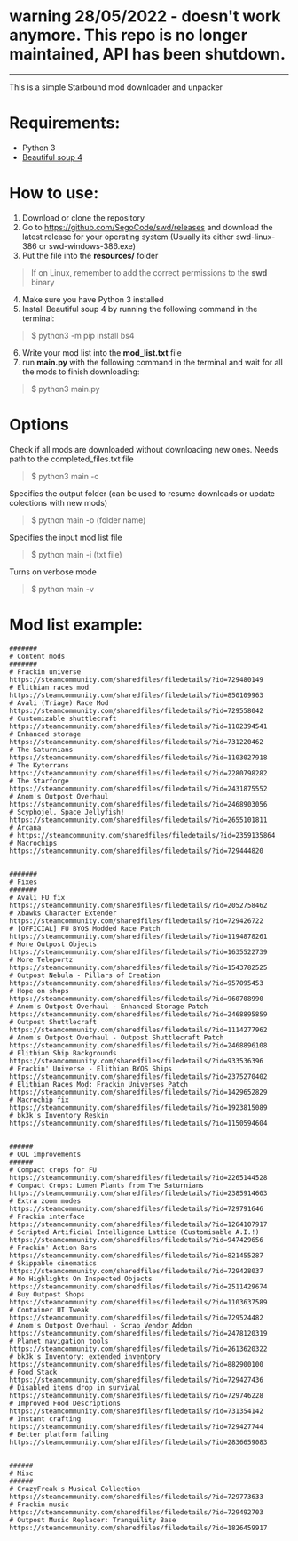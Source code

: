 # warning 28/05/2022 - doesn't work anymore. This repo is no longer maintained, API has been shutdown.

--- 

This is a simple Starbound mod downloader and unpacker
# Requirements:
- Python 3
- [Beautiful soup 4](https://beautiful-soup-4.readthedocs.io/en/latest/#installing-beautiful-soup)

# How to use: 
1. Download or clone the repository
2. Go to https://github.com/SegoCode/swd/releases and download the latest release for your operating system (Usually its either swd-linux-386 or swd-windows-386.exe)
3. Put the file into the **resources/** folder
> If on Linux, remember to add the correct permissions to the **swd** binary
4. Make sure you have Python 3 installed
5. Install Beautiful soup 4 by running the following command in the terminal:
> $ python3 -m pip install bs4
6. Write your mod list into the **mod_list.txt** file
7. run **main.py** with the following command in the terminal and wait for all the mods to finish downloading:
> $ python3 main.py

# Options

Check if all mods are downloaded without downloading new ones. Needs path to the completed_files.txt file
> $ python3 main -c 
 
Specifies the output folder (can be used to resume downloads or update colections with new mods)
> $ python main -o (folder name)
  
Specifies the input mod list file
> $ python main -i (txt file)

Turns on verbose mode
> $ python main -v


# Mod list example: 

```
#######
# Content mods
#######
# Frackin universe
https://steamcommunity.com/sharedfiles/filedetails/?id=729480149
# Elithian races mod
https://steamcommunity.com/sharedfiles/filedetails/?id=850109963
# Avali (Triage) Race Mod
https://steamcommunity.com/sharedfiles/filedetails/?id=729558042
# Customizable shuttlecraft
https://steamcommunity.com/sharedfiles/filedetails/?id=1102394541
# Enhanced storage
https://steamcommunity.com/sharedfiles/filedetails/?id=731220462
# The Saturnians
https://steamcommunity.com/sharedfiles/filedetails/?id=1103027918
# The Kyterrans
https://steamcommunity.com/sharedfiles/filedetails/?id=2280798282
# The Starforge
https://steamcommunity.com/sharedfiles/filedetails/?id=2431875552
# Anom's Outpost Overhaul
https://steamcommunity.com/sharedfiles/filedetails/?id=2468903056
# Scyphojel, Space Jellyfish!
https://steamcommunity.com/sharedfiles/filedetails/?id=2655101811
# Arcana
# https://steamcommunity.com/sharedfiles/filedetails/?id=2359135864
# Macrochips
https://steamcommunity.com/sharedfiles/filedetails/?id=729444820


#######
# Fixes
#######
# Avali FU fix
https://steamcommunity.com/sharedfiles/filedetails/?id=2052758462
# Xbawks Character Extender
https://steamcommunity.com/sharedfiles/filedetails/?id=729426722
# [OFFICIAL] FU BYOS Modded Race Patch
https://steamcommunity.com/sharedfiles/filedetails/?id=1194878261
# More Outpost Objects
https://steamcommunity.com/sharedfiles/filedetails/?id=1635522739
# More Teleportz
https://steamcommunity.com/sharedfiles/filedetails/?id=1543782525
# Outpost Nebula - Pillars of Creation
https://steamcommunity.com/sharedfiles/filedetails/?id=957095453
# Hope on shops 
https://steamcommunity.com/sharedfiles/filedetails/?id=960708990
# Anom's Outpost Overhaul - Enhanced Storage Patch
https://steamcommunity.com/sharedfiles/filedetails/?id=2468895859
# Outpost Shuttlecraft
https://steamcommunity.com/sharedfiles/filedetails/?id=1114277962
# Anom's Outpost Overhaul - Outpost Shuttlecraft Patch
https://steamcommunity.com/sharedfiles/filedetails/?id=2468896108
# Elithian Ship Backgrounds
https://steamcommunity.com/sharedfiles/filedetails/?id=933536396
# Frackin' Universe - Elithian BYOS Ships
https://steamcommunity.com/sharedfiles/filedetails/?id=2375270402
# Elithian Races Mod: Frackin Universes Patch
https://steamcommunity.com/sharedfiles/filedetails/?id=1429652829
# Macrochip fix
https://steamcommunity.com/sharedfiles/filedetails/?id=1923815089
# bk3k's Inventory Reskin
https://steamcommunity.com/sharedfiles/filedetails/?id=1150594604


######
# QOL improvements
######
# Compact crops for FU
https://steamcommunity.com/sharedfiles/filedetails/?id=2265144528
# Compact Crops: Lumen Plants from The Saturnians
https://steamcommunity.com/sharedfiles/filedetails/?id=2385914603
# Extra zoom modes
https://steamcommunity.com/sharedfiles/filedetails/?id=729791646
# Frackin interface
https://steamcommunity.com/sharedfiles/filedetails/?id=1264107917
# Scripted Artificial Intelligence Lattice (Customisable A.I.!)
https://steamcommunity.com/sharedfiles/filedetails/?id=947429656
# Frackin' Action Bars
https://steamcommunity.com/sharedfiles/filedetails/?id=821455287
# Skippable cinematics 
https://steamcommunity.com/sharedfiles/filedetails/?id=729428037
# No Highlights On Inspected Objects
https://steamcommunity.com/sharedfiles/filedetails/?id=2511429674
# Buy Outpost Shops
https://steamcommunity.com/sharedfiles/filedetails/?id=1103637589
# Container UI Tweak
https://steamcommunity.com/sharedfiles/filedetails/?id=729524482
# Anom's Outpost Overhaul - Scrap Vendor Addon
https://steamcommunity.com/sharedfiles/filedetails/?id=2478120319
# Planet navigation tools
https://steamcommunity.com/sharedfiles/filedetails/?id=2613620322
# bk3k's Inventory: extended inventory 
https://steamcommunity.com/sharedfiles/filedetails/?id=882900100
# Food Stack
https://steamcommunity.com/sharedfiles/filedetails/?id=729427436
# Disabled items drop in survival
https://steamcommunity.com/sharedfiles/filedetails/?id=729746228
# Improved Food Descriptions
https://steamcommunity.com/sharedfiles/filedetails/?id=731354142
# Instant crafting
https://steamcommunity.com/sharedfiles/filedetails/?id=729427744
# Better platform falling
https://steamcommunity.com/sharedfiles/filedetails/?id=2836659083


######
# Misc
######
# CrazyFreak's Musical Collection
https://steamcommunity.com/sharedfiles/filedetails/?id=729773633
# Frackin music
https://steamcommunity.com/sharedfiles/filedetails/?id=729492703
# Outpost Music Replacer: Tranquility Base
https://steamcommunity.com/sharedfiles/filedetails/?id=1826459917
